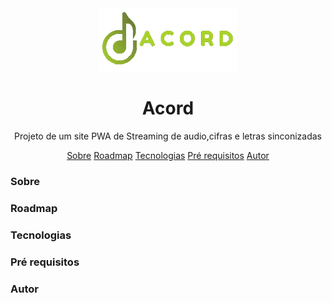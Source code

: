 <div align="center">
    <img src="imagens/logoIncrevaseVerde.png" alt="">
    <h1>Acord</h1>
    <p>Projeto de um site PWA de Streaming de audio,cifras e letras sinconizadas</p>
</div>
    <p align="center">
        <a href="#sobre">Sobre</a>
        <a href="#roadmap">Roadmap</a>
        <a href="#tecnologias">Tecnologias</a>
        <a href="#pre-requisitos">Pré requisitos</a>
        <a href="#autor">Autor</a>
    </p>
<div id="#sobre">
    <h3>Sobre</h3>
</div>
<div id="#roadmap">
    <h3>Roadmap</h3>
</div>
<div id="#tecnologias">
    <h3>Tecnologias</h3>
</div>
<div id="#pre-requisitos">
    <h3>Pré requisitos</h3>
</div>
<div id="#autor">
    <h3>Autor</h3>
</div>
    